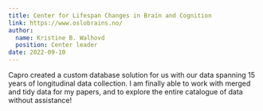 ```yaml
---
title: Center for Lifespan Changes in Brain and Cognition
link: https://www.oslobrains.no/
author: 
  name: Kristine B. Walhovd
  position: Center leader
date: 2022-09-10
---
```


Capro created a custom database solution for us with our data spanning 15 years of longitudinal data collection.
I am finally able to work with merged and tidy data for my papers, and to explore the entire catalogue of data without assistance!
